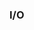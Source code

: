 <!-- # [Link to video.]() -->

### I/O

<!-- **Input/output** (commonly referred to as **I/O** or **IO**, not to be confused with the top-level domain name *.io*) in computer science refers to the interactions between a program and an external source (e.g. a device, a file, a graphic user interface, etc.).

### Plaintext Files

A **plaintext file** is a file in a fixed-width font that has only readable characters with no formatting (no bolding, underlining, etc.). Examples include files with the extensions .txt, .csv, .tsv, .md, and .java. They can be opened in text editors such as Notepad and programming environments such as Replit.

### Reading Plaintext Files

In Java, there are several classes that can be used to read files. `Scanner` is one of the most convenient classes for this.

`Scanner` can look at a text file and tell us its content one "word" (i.e. a **token**) at a time or one line at a time. A token is a string of characters that is surrounded by whitespace characters on both ends.

In the `Scanner` class, we can use the `hasNextLine()` and `nextLine()` methods for reading one line at a time. 

```java
/**
 * @author MissStrong
 */

// The program uses all the following classes, so they have to be imported
import java.io.File;
import java.io.IOException;
import java.util.Scanner; 

public class Main {
    /**
     * Prints the contents of a text file to the console.
     *
     * @param args the command line arguments
     * @throws IOException when the input file is missing or not readable
     */
    public static void main(String[] args) throws IOException {
        
        try {
            File inputFile = new File("input.txt"); 
            // scanner is going to scan the content of input.txt
            Scanner scanner = new Scanner(inputFile); 
            
            // The hasNextLine() method returns true when there is still at least one more line left in the file.
            while (scanner.hasNextLine()) {
                // The nextLine() method returns the content of the current line and moves on to the next line 
                String line = scanner.nextLine();
                System.out.println(line); // prints each line one by one
            }
        } catch(IOException exception) {
            // If input.txt can't be found or can't be read, information about this error gets printed to the console
            System.out.println("An error occurred.");
            System.out.println(exception);
        } 
    } 
} 
```

If we want to print one word at a time, we can use `hasNext()` and `next()` instead of `hasNextLine() `and `nextLine()`.

```java
// The hasNext() method returns true when there is still at least one more word left in the file.
while (scanner.hasNext()) {
    // The next() method returns the content of the current word and moves on to the next word
    String word = scanner.next();
    System.out.println(word); // prints each word one by one
}
```

When using any programming language, it is good housekeeping to close any files that we opened soon after we're done using them. This helps prevents the files from getting overwritten or damaged.

However, in Java 7 and higher, we no longer have to explicitly write `filename.close();` since files are automatically closed after they are done being used. -->
